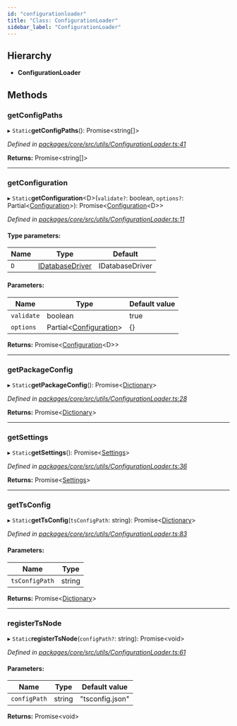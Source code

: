 ```yaml
---
id: "configurationloader"
title: "Class: ConfigurationLoader"
sidebar_label: "ConfigurationLoader"
---
```


## Hierarchy

* **ConfigurationLoader**

## Methods

### getConfigPaths

▸ `Static`**getConfigPaths**(): Promise&#60;string[]>

*Defined in [packages/core/src/utils/ConfigurationLoader.ts:41](https://github.com/mikro-orm/mikro-orm/blob/c7aaca40d/packages/core/src/utils/ConfigurationLoader.ts#L41)*

**Returns:** Promise&#60;string[]>

___

### getConfiguration

▸ `Static`**getConfiguration**&#60;D>(`validate?`: boolean, `options?`: Partial&#60;[Configuration](configuration.md)>): Promise&#60;[Configuration](configuration.md)&#60;D>>

*Defined in [packages/core/src/utils/ConfigurationLoader.ts:11](https://github.com/mikro-orm/mikro-orm/blob/c7aaca40d/packages/core/src/utils/ConfigurationLoader.ts#L11)*

#### Type parameters:

Name | Type | Default |
------ | ------ | ------ |
`D` | [IDatabaseDriver](../interfaces/idatabasedriver.md) | IDatabaseDriver |

#### Parameters:

Name | Type | Default value |
------ | ------ | ------ |
`validate` | boolean | true |
`options` | Partial&#60;[Configuration](configuration.md)> | {} |

**Returns:** Promise&#60;[Configuration](configuration.md)&#60;D>>

___

### getPackageConfig

▸ `Static`**getPackageConfig**(): Promise&#60;[Dictionary](../index.md#dictionary)>

*Defined in [packages/core/src/utils/ConfigurationLoader.ts:28](https://github.com/mikro-orm/mikro-orm/blob/c7aaca40d/packages/core/src/utils/ConfigurationLoader.ts#L28)*

**Returns:** Promise&#60;[Dictionary](../index.md#dictionary)>

___

### getSettings

▸ `Static`**getSettings**(): Promise&#60;[Settings](../interfaces/settings.md)>

*Defined in [packages/core/src/utils/ConfigurationLoader.ts:36](https://github.com/mikro-orm/mikro-orm/blob/c7aaca40d/packages/core/src/utils/ConfigurationLoader.ts#L36)*

**Returns:** Promise&#60;[Settings](../interfaces/settings.md)>

___

### getTsConfig

▸ `Static`**getTsConfig**(`tsConfigPath`: string): Promise&#60;[Dictionary](../index.md#dictionary)>

*Defined in [packages/core/src/utils/ConfigurationLoader.ts:83](https://github.com/mikro-orm/mikro-orm/blob/c7aaca40d/packages/core/src/utils/ConfigurationLoader.ts#L83)*

#### Parameters:

Name | Type |
------ | ------ |
`tsConfigPath` | string |

**Returns:** Promise&#60;[Dictionary](../index.md#dictionary)>

___

### registerTsNode

▸ `Static`**registerTsNode**(`configPath?`: string): Promise&#60;void>

*Defined in [packages/core/src/utils/ConfigurationLoader.ts:61](https://github.com/mikro-orm/mikro-orm/blob/c7aaca40d/packages/core/src/utils/ConfigurationLoader.ts#L61)*

#### Parameters:

Name | Type | Default value |
------ | ------ | ------ |
`configPath` | string | "tsconfig.json" |

**Returns:** Promise&#60;void>
